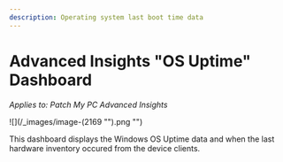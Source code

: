 ```yaml
---
description: Operating system last boot time data
---
```


# Advanced Insights "OS Uptime" Dashboard

_Applies to: Patch My PC Advanced Insights_

![](/_images/image-(2169 "").png "")

This dashboard displays the Windows OS Uptime data and when the last hardware inventory occured from the device clients.
